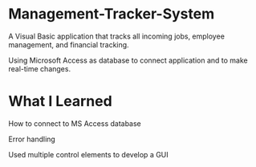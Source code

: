 # Management-Tracker-System

A Visual Basic application that tracks all incoming jobs, employee management, and financial tracking. 

Using Microsoft Access as database to connect application and to make real-time changes. 

# What I Learned 

How to connect to MS Access database 

Error handling

Used multiple control elements to develop a GUI 
